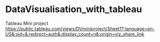 # DataVisualisation_with_tableau

Tableau Mini project
https://public.tableau.com/views/DVminiproject/Sheet1?:language=en-US&:sid=&:redirect=auth&:display_count=n&:origin=viz_share_link
